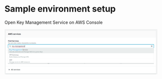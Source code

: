 # Sample environment setup

Open Key Management Service on AWS Console

![Open Key Management Service on AWS Console](/res/AWSConsoleKMS.png)

